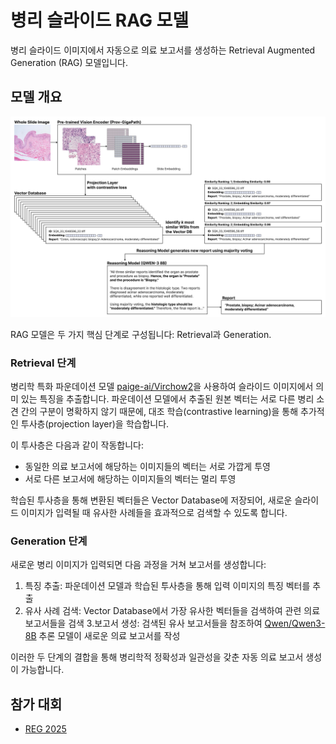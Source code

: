# 병리 슬라이드 RAG 모델
병리 슬라이드 이미지에서 자동으로 의료 보고서를 생성하는 Retrieval Augmented Generation (RAG) 모델입니다.

## 모델 개요
![overview](viz/overview.png)

RAG 모델은 두 가지 핵심 단계로 구성됩니다: Retrieval과 Generation.

### Retrieval 단계
병리학 특화 파운데이션 모델 [paige-ai/Virchow2](https://huggingface.co/paige-ai/Virchow2)을 사용하여 슬라이드 이미지에서 의미 있는 특징을 추출합니다. 파운데이션 모델에서 추출된 원본 벡터는 서로 다른 병리 소견 간의 구분이 명확하지 않기 때문에, 대조 학습(contrastive learning)을 통해 추가적인 투사층(projection layer)을 학습합니다.

이 투사층은 다음과 같이 작동합니다:

- 동일한 의료 보고서에 해당하는 이미지들의 벡터는 서로 가깝게 투영
- 서로 다른 보고서에 해당하는 이미지들의 벡터는 멀리 투영

학습된 투사층을 통해 변환된 벡터들은 Vector Database에 저장되어, 새로운 슬라이드 이미지가 입력될 때 유사한 사례들을 효과적으로 검색할 수 있도록 합니다.

### Generation 단계
새로운 병리 이미지가 입력되면 다음 과정을 거쳐 보고서를 생성합니다:

1. 특징 추출: 파운데이션 모델과 학습된 투사층을 통해 입력 이미지의 특징 벡터를 추출
2. 유사 사례 검색: Vector Database에서 가장 유사한 벡터들을 검색하여 관련 의료 보고서들을 검색
3.보고서 생성: 검색된 유사 보고서들을 참조하여 [Qwen/Qwen3-8B](https://huggingface.co/Qwen/Qwen3-8B) 추론 모델이 새로운 의료 보고서를 작성

이러한 두 단계의 결합을 통해 병리학적 정확성과 일관성을 갖춘 자동 의료 보고서 생성이 가능합니다.

## 참가 대회
- [REG 2025](https://reg2025.grand-challenge.org/)

